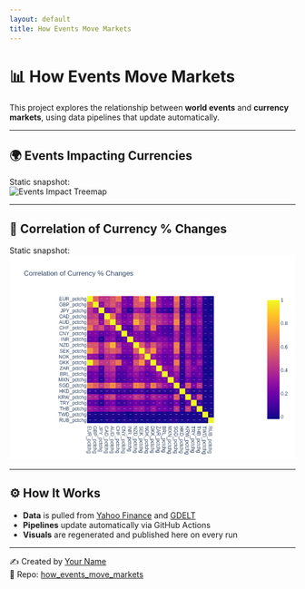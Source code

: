 ```yaml
---
layout: default
title: How Events Move Markets
---
```


# 📊 How Events Move Markets

This project explores the relationship between **world events** and **currency markets**, using data pipelines that update automatically.

---

## 🌍 Events Impacting Currencies

Static snapshot:  
![Events Impact Treemap](assets/treemap_eur.png)


---

## 🔗 Correlation of Currency % Changes

Static snapshot:  
![Correlation Heatmap](assets/corr_heatmap.png)

---

## ⚙️ How It Works

- **Data** is pulled from [Yahoo Finance](https://finance.yahoo.com/) and [GDELT](https://www.gdeltproject.org/)  
- **Pipelines** update automatically via GitHub Actions  
- **Visuals** are regenerated and published here on every run  

---

✍️ Created by [Your Name](https://github.com/konak8548)  
📂 Repo: [how_events_move_markets](https://github.com/konak8548/how_events_move_markets)
